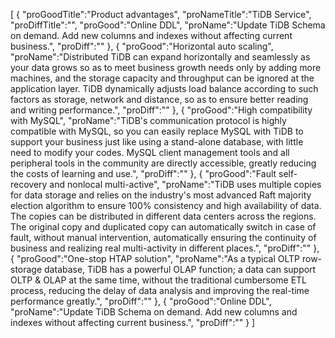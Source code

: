 [
	{
		"proGoodTitle":"Product advantages",
		"proNameTitle":"TiDB Service",
		"proDiffTitle":"",
		"proGood":"Online DDL",
		"proName":"Update TiDB Schema on demand. Add new columns and indexes without affecting current business.",
		"proDiff":""
	},
	{
		"proGood":"Horizontal auto scaling",
		"proName":"Distributed TiDB can expand horizontally and seamlessly as your data grows so as to meet business growth needs only by adding more machines, and the storage capacity and throughput can be ignored at the application layer. TiDB dynamically adjusts load balance according to such factors as storage, network and distance, so as to ensure better reading and writing performance.",
		"proDiff":""
	},
	{
		"proGood":"High compatibility with MySQL",
		"proName":"TiDB's communication protocol is highly compatible with MySQL, so you can easily replace MySQL with TiDB to support your business just like using a stand-alone database, with little need to modify your codes. MySQL client management tools and all peripheral tools in the community are directly accessible, greatly reducing the costs of learning and use.",
		"proDiff":""
	},
	{
		"proGood":"Fault self-recovery and nonlocal multi-active",
		"proName":"TiDB uses multiple copies for data storage and relies on the industry's most advanced Raft majority election algorithm to ensure 100% consistency and high availability of data. The copies can be distributed in different data centers across the regions. The original copy and duplicated copy can automatically switch in case of fault, without manual intervention, automatically ensuring the continuity of business and realizing real multi-activity in different places.",
		"proDiff":""
	},
	{
		"proGood":"One-stop HTAP solution",
		"proName":"As a typical OLTP row-storage database, TiDB has a powerful OLAP function; a data can support OLTP & OLAP at the same time, without the traditional cumbersome ETL process, reducing the delay of data analysis and improving the real-time performance greatly.",
		"proDiff":""
	},
	{
		"proGood":"Online DDL",
		"proName":"Update TiDB Schema on demand. Add new columns and indexes without affecting current business.",
		"proDiff":""
	}
]